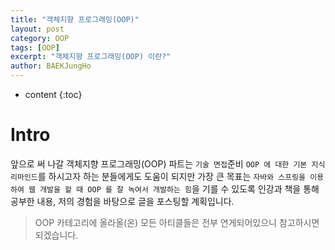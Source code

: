 ```yaml
---
title: "객체지향 프로그래밍(OOP)"
layout: post
category: OOP
tags: [OOP]
excerpt: "객체지향 프로그래밍(OOP) 이란?"
author: BAEKJungHo
---
```


* content
{:toc}

# Intro

앞으로 써 나갈 객체지향 프로그래밍(OOP) 파트는 `기술 면접`준비 `OOP 에 대한 기본 지식 리마인드`를 하시고자 하는 분들에게도 도움이 되지만 가장 큰 목표는 `자바와 스프링을 이용하여 웹 개발을 할 때 OOP 를 잘 녹여서 개발하는 힘`을 기를 수 있도록 인강과 책을 통해 공부한 내용, 저의 경험을 바탕으로 글을 포스팅할 계획입니다.

> OOP 카테고리에 올라올(온) 모든 아티클들은 전부 연게되어있으니 참고하시면 되겠습니다.

